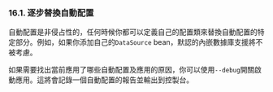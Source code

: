### 16.1. 逐步替換自動配置

自動配置是非侵占性的，任何時候你都可以定義自己的配置類來替換自動配置的特定部分。例如，如果你添加自己的`DataSource`  bean，默認的內嵌數據庫支援將不被考慮。

如果需要找出當前應用了哪些自動配置及應用的原因，你可以使用`--debug`開關啟動應用。這將會記錄一個自動配置的報告並輸出到控製台。
